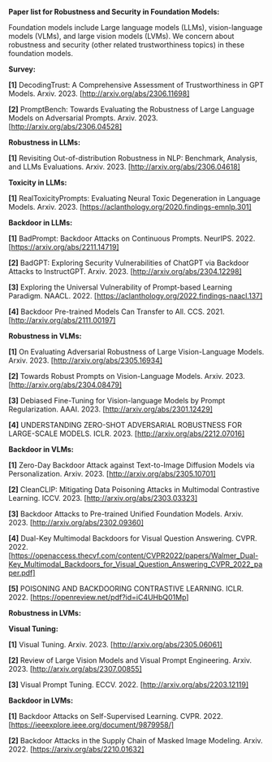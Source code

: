 **Paper list for Robustness and Security in Foundation Models:**

Foundation models include Large language models (LLMs), vision-language models (VLMs), and large vision models (LVMs). We concern about robustness and security (other related trustworthiness topics) in these foundation models.

**Survey:**

**[1]** DecodingTrust: A Comprehensive Assessment of Trustworthiness in GPT Models. Arxiv. 2023. [http://arxiv.org/abs/2306.11698]

**[2]** PromptBench: Towards Evaluating the Robustness of Large Language Models on Adversarial Prompts. Arxiv. 2023. [http://arxiv.org/abs/2306.04528]

**Robustness in LLMs:**

**[1]** Revisiting Out-of-distribution Robustness in NLP: Benchmark, Analysis, and LLMs Evaluations. Arxiv. 2023. [http://arxiv.org/abs/2306.04618]

**Toxicity in LLMs:**

**[1]** RealToxicityPrompts: Evaluating Neural Toxic Degeneration in Language Models. Arxiv. 2023. [https://aclanthology.org/2020.findings-emnlp.301]

**Backdoor in LLMs:**

**[1]** BadPrompt: Backdoor Attacks on Continuous Prompts. NeurIPS. 2022. [https://arxiv.org/abs/2211.14719]

**[2]** BadGPT: Exploring Security Vulnerabilities of ChatGPT via Backdoor Attacks to InstructGPT. Arxiv. 2023. [http://arxiv.org/abs/2304.12298]

**[3]** Exploring the Universal Vulnerability of Prompt-based Learning Paradigm. NAACL. 2022. [https://aclanthology.org/2022.findings-naacl.137]

**[4]** Backdoor Pre-trained Models Can Transfer to All. CCS. 2021. [http://arxiv.org/abs/2111.00197]


**Robustness in VLMs:**

**[1]** On Evaluating Adversarial Robustness of Large Vision-Language Models. Arxiv. 2023. [http://arxiv.org/abs/2305.16934]

**[2]** Towards Robust Prompts on Vision-Language Models. Arxiv. 2023. [http://arxiv.org/abs/2304.08479]

**[3]** Debiased Fine-Tuning for Vision-language Models by Prompt Regularization. AAAI. 2023. [http://arxiv.org/abs/2301.12429]

**[4]** UNDERSTANDING ZERO-SHOT ADVERSARIAL ROBUSTNESS FOR LARGE-SCALE MODELS. ICLR. 2023. [http://arxiv.org/abs/2212.07016]
 
**Backdoor in VLMs:**

**[1]** Zero-Day Backdoor Attack against Text-to-Image Diffusion Models via Personalization. Arxiv. 2023. [http://arxiv.org/abs/2305.10701]

**[2]** CleanCLIP: Mitigating Data Poisoning Attacks in Multimodal Contrastive Learning. ICCV. 2023. [http://arxiv.org/abs/2303.03323]

**[3]** Backdoor Attacks to Pre-trained Unified Foundation Models. Arxiv. 2023. [http://arxiv.org/abs/2302.09360]

**[4]** Dual-Key Multimodal Backdoors for Visual Question Answering. CVPR. 2022. [https://openaccess.thecvf.com/content/CVPR2022/papers/Walmer_Dual-Key_Multimodal_Backdoors_for_Visual_Question_Answering_CVPR_2022_paper.pdf]

**[5]** POISONING AND BACKDOORING CONTRASTIVE LEARNING. ICLR. 2022. [https://openreview.net/pdf?id=iC4UHbQ01Mp]


**Robustness in LVMs:**


**Visual Tuning:**

**[1]** Visual Tuning. Arxiv. 2023. [http://arxiv.org/abs/2305.06061] 

**[2]** Review of Large Vision Models and Visual Prompt Engineering. Arxiv. 2023. [http://arxiv.org/abs/2307.00855]

**[3]** Visual Prompt Tuning. ECCV. 2022. [http://arxiv.org/abs/2203.12119]

**Backdoor in LVMs:**

**[1]** Backdoor Attacks on Self-Supervised Learning. CVPR. 2022. [https://ieeexplore.ieee.org/document/9879958/]

**[2]** Backdoor Attacks in the Supply Chain of Masked Image Modeling. Arxiv. 2022. [https://arxiv.org/abs/2210.01632]



